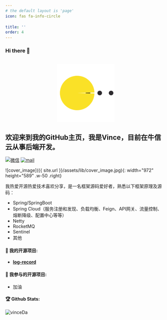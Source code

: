 ```yaml
---
# the default layout is 'page'
icon: fas fa-info-circle

title: ''
order: 4
---
```


### Hi there 👋

<div align="center">
	<br>
	<img src="https://raw.githubusercontent.com/Aniket965/Aniket965/master/pacman.svg?sanitize=true" alt="pacman" width="180" height="180">
</div>

## 欢迎来到我的GitHub主页，我是Vince，目前在牛信云从事后端开发。
[![微信](https://img.shields.io/badge/%E5%BE%AE%E4%BF%A1-13713729067-blue)](https://img.shields.io/badge/%E5%BE%AE%E4%BF%A1-13713729067-blue)
[![mail](https://img.shields.io/badge/mail-vincedavince%40163.com-brightgreen)](mailto:vincedavince@163.com)


![cover_image]({{ site.url }}/assets/lib/cover_image.jpg){: width="972" height="589" .w-50 .right}

我热爱开源热爱技术喜欢分享，是一名框架源码爱好者，熟悉以下框架原理及源码：

- Spring/SpringBoot
- Spring Cloud（服务注册和发现、负载均衡、Feign、API网关、流量控制、熔断降级、配置中心等等）
- Netty
- RocketMQ
- Sentinel
- 其他

#### 🌱 我的开源项目: 
- [**log-record**](https://github.com/vinceDa/log-record)

#### 🌱 我参与的开源项目: 
- 加油

#### 🏆 Github Stats:

<p>
	<img  src="https://github-readme-stats.vercel.app/api?username=vinceDa&show_icons=true&hide_border=true" alt="vinceDa" />


</p>



<!--
**DerekYRC/DerekYRC** is a ✨ _special_ ✨ repository because its `README.md` (this file) appears on your GitHub profile.

Here are some ideas to get you started:

- 🔭 I’m currently working on ...
- 🌱 I’m currently learning ...
- 👯 I’m looking to collaborate on ...
- 🤔 I’m looking for help with ...
- 💬 Ask me about ...
- 📫 How to reach me: ...
- 😄 Pronouns: ...
- ⚡ Fun fact: ...
-->

